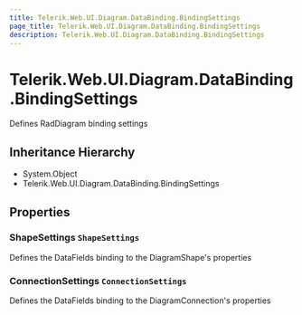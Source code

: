 ```yaml
---
title: Telerik.Web.UI.Diagram.DataBinding.BindingSettings
page_title: Telerik.Web.UI.Diagram.DataBinding.BindingSettings
description: Telerik.Web.UI.Diagram.DataBinding.BindingSettings
---
```


# Telerik.Web.UI.Diagram.DataBinding.BindingSettings

Defines RadDiagram binding settings

## Inheritance Hierarchy

* System.Object
* Telerik.Web.UI.Diagram.DataBinding.BindingSettings

## Properties

###  ShapeSettings `ShapeSettings`

Defines the DataFields binding to the DiagramShape's properties

###  ConnectionSettings `ConnectionSettings`

Defines the DataFields binding to the DiagramConnection's properties

